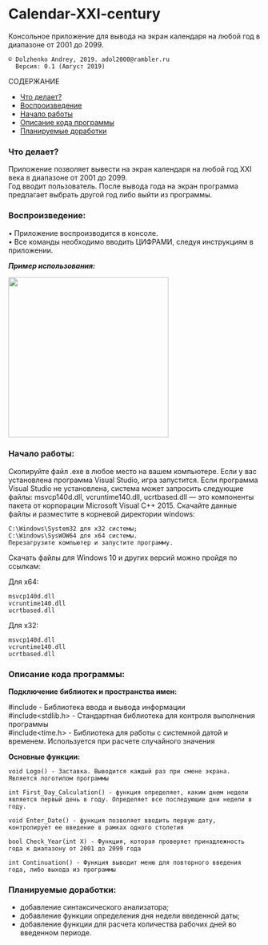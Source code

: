 # Calendar-XXI-century
Консольное приложение для вывода на экран календаря на любой год в диапазоне от 2001 до 2099.

    © Dolzhenko Andrey, 2019. adol2000@rambler.ru
      Версия: 0.1 (Август 2019)

СОДЕРЖАНИЕ

   - [Что делает?](#what)
   - [Воспроизведение](#relis)
   - [Начало работы](#start)
   - [Описание кода программы](#kod)
   - [Планируемые доработки](#improvements)

### <a name="what">Что делает?</a>

Приложение позволяет вывести на экран календаря на любой год XXI века в диапазоне от 2001 до 2099.  
Год вводит пользователь. После вывода года на экран программа предлагает выбрать другой год либо выйти из программы.

### <a name="relis">Воспроизведение:</a>

• Приложение воспроизводится в консоле.  
• Все команды необходимо вводить ЦИФРАМИ, следуя инструкциям в приложении.

***Пример использования:***  

<img src=https://github.com/AndreyDolzhenko/Calendar-XXI-century/blob/master/Calendar1.gif  width="320" height="320" />

### <a name="start">Начало работы:</a>

Скопируйте файл .exe в любое место на вашем компьютере. Если у вас установлена программа Visual Studio, игра запустится.
Если программа Visual Studio не установлена, система может запросить следующие файлы: msvcp140d.dll, vcruntime140.dll, ucrtbased.dll — это компоненты пакета от корпорации Microsoft Visual C++ 2015.
Скачайте данные файлы и разместите в корневой директории windows:

    C:\Windows\System32 для x32 системы;
    C:\Windows\SysWOW64 для x64 системы.
    Перезагрузите компьютер и запустите программу.

Скачать файлы для Windows 10 и других версий можно пройдя по ссылкам:

Для x64:

    msvcp140d.dll
    vcruntime140.dll
    ucrtbased.dll

Для x32:

    msvcp140d.dll
    vcruntime140.dll
    ucrtbased.dll

### <a name="kod">Описание кода программы:</a>

**Подключение библиотек и пространства имен:**

#include<iostream> - Библиотека ввода и вывода информации  
#include<stdlib.h> - Стандартная библиотека для контроля выполнения программы  
#include<time.h> - Библиотека для работы с системной датой и временем. Используется при расчете случайного значения  

**Основные функции:**

    void Logo() - Заставка. Выводится каждый раз при смене экрана. Является логотипом программы
         
    int First_Day_Calculation() - функция определяет, каким днем недели является первый день в году. Определяет все последующие дни недели в году.
    
    void Enter_Date() - функция позволяет вводить первую дату, контролирует ее введение в рамках одного столетия
    
    bool Check_Year(int X) - Функция, которая проверяет принадлежность года к диапазону от 2001 до 2099 года
    
    int Continuation() - Функция выводит меню для повторного введения года, либо выхода из программы
      
### <a name="improvements">Планируемые доработки:</a>

- добавление синтаксического анализатора;
- добавление функции определения дня недели введенной даты;
- добавление функции для расчета количества рабочих дней во введенном периоде.
 
